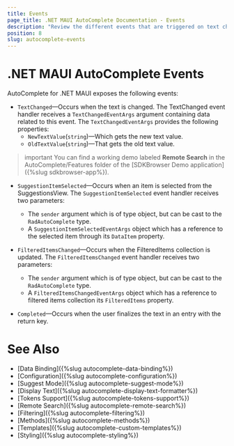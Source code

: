 ```yaml
---
title: Events
page_title: .NET MAUI AutoComplete Documentation - Events
description: "Review the different events that are triggered on text changed, when return key is pressed, items are filtered and more."
position: 8
slug: autocomplete-events
---
```


# .NET MAUI AutoComplete Events

AutoComplete for .NET MAUI exposes the following events:

* `TextChanged`&mdash;Occurs when the text is changed. The TextChanged event handler receives a `TextChangedEventArgs` argument containing data related to this event. The `TextChangedEventArgs` provides the following properties:
	* `NewTextValue`(`string`)&mdash;Which gets the new text value.
	* `OldTextValue`(`string`)&mdash;That gets the old text value.
	
>important You can find a working demo labeled **Remote Search** in the AutoComplete/Features folder of the [SDKBrowser Demo application]({%slug sdkbrowser-app%}).

* `SuggestionItemSelected`&mdash;Occurs when an item is selected from the SuggestionsView. The `SuggestionItemSelected` event handler receives two parameters:
	* The `sender` argument which is of type object, but can be cast to the `RadAutoComplete` type.
	* A `SuggestionItemSelectedEventArgs` object which has a reference to the selected item through its `DataItem` property.

* `FilteredItemsChanged`&mdash;Occurs when the FilteredItems collection is updated. The `FilteredItemsChanged` event handler receives two parameters:
	* The `sender` argument which is of type object, but can be cast to the `RadAutoComplete` type.
	* A `FilteredItemsChangedEventArgs` object which has a reference to filtered items collection its `FilteredItems` property.

* `Completed`&mdash;Occurs when the user finalizes the text in an entry with the return key.

# See Also

- [Data Binding]({%slug autocomplete-data-binding%})
- [Configuration]({%slug autocomplete-configuration%})
- [Suggest Mode]({%slug autocomplete-suggest-mode%})
- [Display Text]({%slug autocomplete-display-text-formatter%})
- [Tokens Support]({%slug autocomplete-tokens-support%})
- [Remote Search]({%slug autocomplete-remote-search%})
- [Filtering]({%slug autocomplete-filtering%})
- [Methods]({%slug autocomplete-methods%})
- [Templates]({%slug autocomplete-custom-templates%})
- [Styling]({%slug autocomplete-styling%})